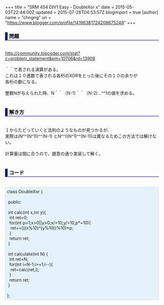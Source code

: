 +++
title = "SRM 454 DIV1 Easy - DoubleXor x"
date = 2015-05-03T22:44:00Z
updated = 2015-07-28T04:53:57Z
blogimport = true 
[author]
	name = "chngng"
	uri = "https://www.blogger.com/profile/14196381724208675248"
+++

<div dir="ltr" style="text-align: left;" trbidi="on"><h3 style="border-bottom: 2px solid slateblue; border-left: 8px solid navy; color: black; padding: 0px 0px 1px 5px;">問題 </h3><br /><a href="http://community.topcoder.com/stat?c=problem_statement&amp;pm=10706&amp;rd=13908" target="_blank">http://community.topcoder.com/stat?c=problem_statement&amp;pm=10706&amp;rd=13908</a><br /><br />＾＾で表される演算がある。<br />これは１０進数で表される各桁のXORをとった後にその１０の余りが<br />各桁の数になる。<br /><br />整数Nが与えられた時、N＾＾（N-1)＾＾（N-2)…^^1の値を求める。<br /><br /><h3 style="border-bottom: 2px solid slateblue; border-left: 8px solid navy; color: black; padding: 0px 0px 1px 5px;">解き方 </h3><br />１からたどっていくと法則のようなものが見つかるが、<br />実際は(N^^(N^1))^^(N-1) とN^^((N^1)^^(N-1))は異なるためこの方法では解けない。<br /><br />計算量は間に合うので、題意の通り実装して解く。<br /><br /><h3 style="border-bottom: 2px solid slateblue; border-left: 8px solid navy; color: black; padding: 0px 0px 1px 5px;">コード </h3><br /><div style="background-color: #e3f2fb; border: 1px dotted #CCCCCC; padding: 5px;">class DoubleXor {<br /><br /><span class="Apple-tab-span" style="white-space: pre;"> </span>public:<br /><br /><span class="Apple-tab-span" style="white-space: pre;"> </span>int calc(int x,int y){<br /><span class="Apple-tab-span" style="white-space: pre;">  </span>int ret=0;<br /><span class="Apple-tab-span" style="white-space: pre;">  </span>for(int p=1;x&gt;0||y&gt;0;x/=10,y/=10,p*=10){<br /><span class="Apple-tab-span" style="white-space: pre;">   </span>ret+=(((x%10)^(y%10))%10)*p;<br /><span class="Apple-tab-span" style="white-space: pre;">  </span>}<br /><span class="Apple-tab-span" style="white-space: pre;">  </span>return ret;<br /><span class="Apple-tab-span" style="white-space: pre;"> </span>}<br /><br /><span class="Apple-tab-span" style="white-space: pre;"> </span>int calculate(int N) {<br /><span class="Apple-tab-span" style="white-space: pre;">  </span>int ret=N;<br /><span class="Apple-tab-span" style="white-space: pre;">  </span>for(int i=N-1;i&gt;=1;i--){<br /><span class="Apple-tab-span" style="white-space: pre;">   </span>ret=calc(ret,i);<br /><span class="Apple-tab-span" style="white-space: pre;">  </span>}<br /><span class="Apple-tab-span" style="white-space: pre;">  </span>return ret;<br /><span class="Apple-tab-span" style="white-space: pre;"> </span>}<br /><br />};</div></div>
